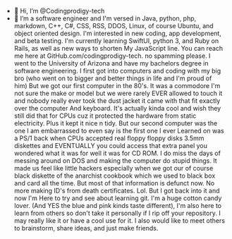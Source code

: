 - 👋 Hi, I’m @Codingprodigy-tech
- 👀 I’m a software engineer and I'm versed in Java, python, php, markdown, C++, C#, CSS, RSS, DDOS, Linux, of course Ubuntu, and object oriented design. I'm interested in new coding, app development, and beta testing. 
I'm currently learning SwiftUI, python 3, and Ruby on Rails, as well as new ways to shorten My JavaScript line. You can reach me here at GitHub.com/codingprodigy-tech. no spamming please. 
I went to the University of Arizona and have my bachelors degree in software engineering. I first got into computers and coding with my big bro (who went on to bigger and better things in life and I'm proud of him)
But we got our first computer in the 80's. It was a commodore I'm not sure the make or model but we were rarely EVER allowed to touch it and nobody really ever took the dust jacket it came with that fit exactly over the computer 
And keyboard. It's actually kinda cool and wish they still did that for CPUs cuz it protected the hardware from static electricity. Plus it kept it nice n tidy. But our second computer was the one I am embarrassed to even say is the first one I ever
Learned on was a PS/1 back when CPUs accepted real floppy floppy disks 3.5mm diskettes and EVENTUALLY you could access that extra panel you wondered what it was for well it was for CD ROM. I do miss the days of messing around on DOS and making the computer do stupid things. 
It made us feel like little hackers especially when we got our of course black diskette of the anarchist cookbook which we used to black box and card all the time. But most of that information is defunct now. No more making ID's from death certificates. Lol. But I got back into it and now I'm 
Here to try and see about learning git. I'm a huge cotton candy lover. (And YES the blue and pink kinds taste different), I'm also here to learn from others so don't take it personally if I rip off your repository. I may really like it or have a cool use for it. I also would like to meet others to brainstorm, share ideas, and just make friends. 
